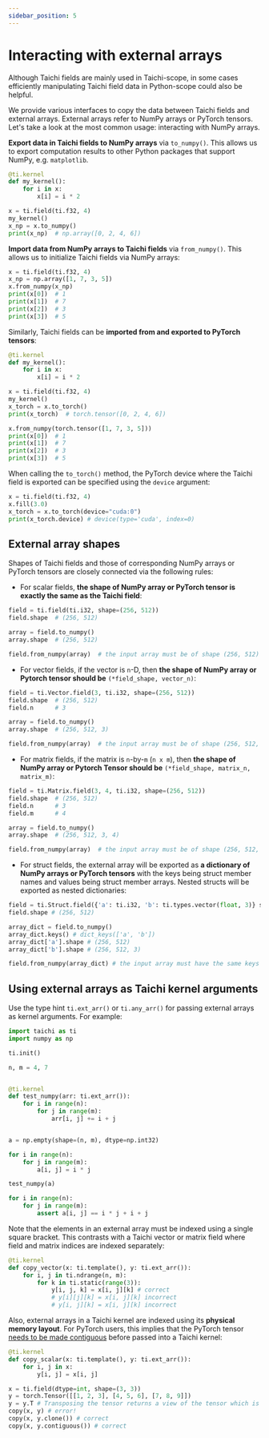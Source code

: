 ```yaml
---
sidebar_position: 5
---
```


# Interacting with external arrays

Although Taichi fields are mainly used in Taichi-scope, in some cases
efficiently manipulating Taichi field data in Python-scope could also be
helpful.

We provide various interfaces to copy the data between Taichi fields and
external arrays. External arrays refer to NumPy arrays or PyTorch tensors.
Let's take a look at the most common usage: interacting with NumPy arrays.

**Export data in Taichi fields to NumPy arrays** via `to_numpy()`. This
allows us to export computation results to other Python packages that
support NumPy, e.g. `matplotlib`.

```python {8}
@ti.kernel
def my_kernel():
    for i in x:
        x[i] = i * 2

x = ti.field(ti.f32, 4)
my_kernel()
x_np = x.to_numpy()
print(x_np)  # np.array([0, 2, 4, 6])
```

**Import data from NumPy arrays to Taichi fields** via `from_numpy()`.
This allows us to initialize Taichi fields via NumPy arrays:

```python {3}
x = ti.field(ti.f32, 4)
x_np = np.array([1, 7, 3, 5])
x.from_numpy(x_np)
print(x[0])  # 1
print(x[1])  # 7
print(x[2])  # 3
print(x[3])  # 5
```

Similarly, Taichi fields can be **imported from and exported to PyTorch tensors**:
```python
@ti.kernel
def my_kernel():
    for i in x:
        x[i] = i * 2

x = ti.field(ti.f32, 4)
my_kernel()
x_torch = x.to_torch()
print(x_torch)  # torch.tensor([0, 2, 4, 6])

x.from_numpy(torch.tensor([1, 7, 3, 5]))
print(x[0])  # 1
print(x[1])  # 7
print(x[2])  # 3
print(x[3])  # 5
```
When calling the `to_torch()` method, the PyTorch device where the Taichi field is exported can be specified using the `device` argument:
```python
x = ti.field(ti.f32, 4)
x.fill(3.0)
x_torch = x.to_torch(device="cuda:0")
print(x_torch.device) # device(type='cuda', index=0)
```

## External array shapes

Shapes of Taichi fields and those of corresponding NumPy arrays or PyTorch tensors are closely
connected via the following rules:

- For scalar fields, **the shape of NumPy array or PyTorch tensor is exactly the same as
  the Taichi field**:

```python
field = ti.field(ti.i32, shape=(256, 512))
field.shape  # (256, 512)

array = field.to_numpy()
array.shape  # (256, 512)

field.from_numpy(array)  # the input array must be of shape (256, 512)
```

- For vector fields, if the vector is `n`-D, then **the shape of NumPy
  array or Pytorch tensor should be** `(*field_shape, vector_n)`:

```python
field = ti.Vector.field(3, ti.i32, shape=(256, 512))
field.shape  # (256, 512)
field.n      # 3

array = field.to_numpy()
array.shape  # (256, 512, 3)

field.from_numpy(array)  # the input array must be of shape (256, 512, 3)
```

- For matrix fields, if the matrix is `n`-by-`m` (`n x m`), then **the shape of NumPy
array or Pytorch Tensor should be** `(*field_shape, matrix_n, matrix_m)`:

```python
field = ti.Matrix.field(3, 4, ti.i32, shape=(256, 512))
field.shape  # (256, 512)
field.n      # 3
field.m      # 4

array = field.to_numpy()
array.shape  # (256, 512, 3, 4)

field.from_numpy(array)  # the input array must be of shape (256, 512, 3, 4)
```

- For struct fields, the external array will be exported as **a dictionary of NumPy arrays or PyTorch tensors** with the keys 
being struct member names and values being struct member arrays. Nested structs will be exported as nested dictionaries:

```python
field = ti.Struct.field({'a': ti.i32, 'b': ti.types.vector(float, 3)} shape=(256, 512))
field.shape # (256, 512)

array_dict = field.to_numpy()
array_dict.keys() # dict_keys(['a', 'b'])
array_dict['a'].shape # (256, 512)
array_dict['b'].shape # (256, 512, 3)

field.from_numpy(array_dict) # the input array must have the same keys as the field
```

## Using external arrays as Taichi kernel arguments

Use the type hint `ti.ext_arr()` or `ti.any_arr()` for passing external arrays as kernel
arguments. For example:

```python {10}
import taichi as ti
import numpy as np

ti.init()

n, m = 4, 7


@ti.kernel
def test_numpy(arr: ti.ext_arr()):
    for i in range(n):
        for j in range(m):
            arr[i, j] += i + j


a = np.empty(shape=(n, m), dtype=np.int32)

for i in range(n):
    for j in range(m):
        a[i, j] = i * j

test_numpy(a)

for i in range(n):
    for j in range(m):
        assert a[i, j] == i * j + i + j
```

Note that the elements in an external array must be indexed using a single square bracket.
This contrasts with a Taichi vector or matrix field where field and matrix indices are indexed separately:
```python
@ti.kernel
def copy_vector(x: ti.template(), y: ti.ext_arr()):
    for i, j in ti.ndrange(n, m):
        for k in ti.static(range(3)):
            y[i, j, k] = x[i, j][k] # correct
            # y[i][j][k] = x[i, j][k] incorrect
            # y[i, j][k] = x[i, j][k] incorrect
```
Also, external arrays in a Taichi kernel are indexed using its **physical memory layout**. For PyTorch users,
this implies that the PyTorch tensor [needs to be made contiguous](https://pytorch.org/docs/stable/generated/torch.Tensor.contiguous.html)
before passed into a Taichi kernel:
```python
@ti.kernel
def copy_scalar(x: ti.template(), y: ti.ext_arr()):
    for i, j in x:
        y[i, j] = x[i, j]

x = ti.field(dtype=int, shape=(3, 3))
y = torch.Tensor([[1, 2, 3], [4, 5, 6], [7, 8, 9]])
y = y.T # Transposing the tensor returns a view of the tensor which is not contiguous
copy(x, y) # error!
copy(x, y.clone()) # correct
copy(x, y.contiguous()) # correct
```

